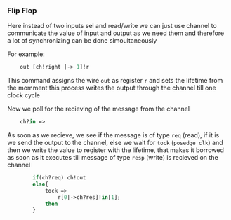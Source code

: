 ### Flip Flop

Here instead of two inputs sel and read/write we can just use channel to communicate the value of input and output as we need them and therefore a lot of synchronizing can be done simoultaneously

For example:

```ocaml
    out [ch!right |-> 1]!r
```

This command assigns the wire `out` as register `r` and sets the lifetime from the momment this process writes the output through the channel till one clock cycle


Now we poll for the recieving of the message from the channel

```ocaml
    ch?in => 

```
As soon as we recieve, we see if the message is of type `req` (read), if it is we send the output to the channel, else we wait for `tock` (`posedge clk`) and then we write the value to register with the lifetime, that makes it borrowed as soon as it executes till message of type `resp` (write) is recieved on the channel

```ocaml
        if(ch?req) ch!out
        else{
            tock =>
                r[0|->ch?res]!in[1];
            then
        }
```
